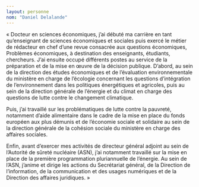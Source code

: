 ```yaml
---
layout: personne
nom: "Daniel Delalande"
---
```


« Docteur en sciences économiques, j’ai débuté ma carrière en tant qu’enseignant de sciences économiques et sociales puis exercé le métier de rédacteur en chef d’une revue consacrée aux questions économiques, Problèmes économiques, à destination des enseignants, étudiants, chercheurs. 
J’ai ensuite occupé différents postes au service de la préparation et de la mise en œuvre de la décision publique. D’abord, au sein de la direction des études économiques et de l’évaluation environnementale du ministère en charge de l’écologie concernant les questions d’intégration de l’environnement dans les politiques énergétiques et agricoles, puis au sein de la direction générale de l’énergie et du climat en charge des questions de lutte contre le changement climatique. 

Puis, j’ai travaillé sur les problématiques de lutte contre la pauvreté, notamment d’aide alimentaire dans le cadre de la mise en place du fonds européen aux plus démunis et de l’économie sociale et solidaire au sein de la direction générale de la cohésion sociale du ministère en charge des affaires sociales. 

Enfin, avant d’exercer mes activités de directeur général adjoint au sein de l’Autorité de sûreté nucléaire (ASN), j’ai notamment travaillé sur la mise en place de la première programmation pluriannuelle de l’énergie. Au sein de l’ASN, j’anime et dirige les actions du Secrétariat général, de la Direction de l’information, de la communication et des usages numériques et de la Direction des affaires juridiques. »
